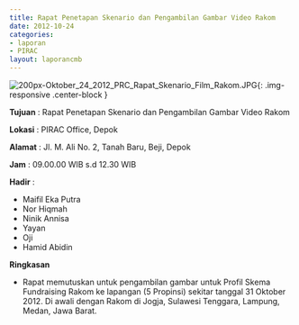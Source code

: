 ```yaml
---
title: Rapat Penetapan Skenario dan Pengambilan Gambar Video Rakom 
date: 2012-10-24
categories:
- laporan
- PIRAC
layout: laporancmb
---
```



![200px-Oktober_24_2012_PRC_Rapat_Skenario_Film_Rakom.JPG](/uploads/200px-Oktober_24_2012_PRC_Rapat_Skenario_Film_Rakom.JPG){: .img-responsive .center-block }


**Tujuan** : Rapat Penetapan Skenario dan Pengambilan Gambar Video Rakom 

**Lokasi** : PIRAC Office, Depok 

**Alamat** : Jl. M. Ali No. 2, Tanah Baru, Beji, Depok 

**Jam** : 09.00.00 WIB s.d 12.30 WIB 

**Hadir** :
* Maifil Eka Putra
* Nor Hiqmah
* Ninik Annisa
* Yayan
* Oji
* Hamid Abidin

**Ringkasan**  
* Rapat memutuskan untuk pengambilan gambar untuk Profil Skema Fundraising Rakom ke lapangan (5 Propinsi) sekitar tanggal 31 Oktober 2012. Di awali dengan Rakom di Jogja, Sulawesi Tenggara, Lampung, Medan, Jawa Barat.
